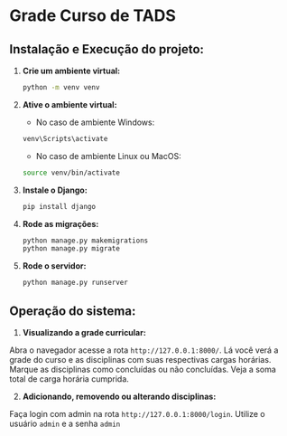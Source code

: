 # Grade Curso de TADS

## Instalação e Execução do projeto:

1. **Crie um ambiente virtual:**
    ```bash
    python -m venv venv
    ```

2. **Ative o ambiente virtual:**
    
    - No caso de ambiente Windows:
    ```bash
    venv\Scripts\activate
    ```
    
    - No caso de ambiente Linux ou MacOS:
    ```bash
    source venv/bin/activate
    ```

3. **Instale o Django:**
    ```bash
    pip install django
    ```

4. **Rode as migrações:**
    ```bash
    python manage.py makemigrations
    python manage.py migrate
    ```

5. **Rode o servidor:**
    ```bash
    python manage.py runserver
    ```

## Operação do sistema:
1. **Visualizando a grade curricular:**

Abra o navegador acesse a rota `http://127.0.0.1:8000/`. Lá você verá a grade do curso e as disciplinas com suas respectivas cargas horárias. Marque as disciplinas como concluídas ou não concluídas. Veja a soma total de carga horária cumprida.

2. **Adicionando, removendo ou alterando disciplinas:**

Faça login com admin na rota `http://127.0.0.1:8000/login`. Utilize o usuário `admin` e a senha `admin`



